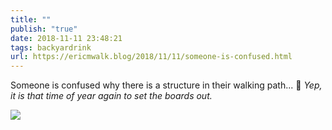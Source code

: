 ```yaml
---
title: ""
publish: "true"
date: 2018-11-11 23:48:21
tags: backyardrink
url: https://ericmwalk.blog/2018/11/11/someone-is-confused.html
---
```


Someone is confused why there is a structure in their walking path... 🦌
*Yep, it is that time of year again to set the boards out.*

![](https://ericmwalk.blog/uploads/2022/402ecad938.jpg)